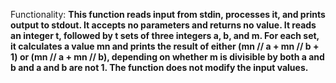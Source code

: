 Functionality: **This function reads input from stdin, processes it, and prints output to stdout. It accepts no parameters and returns no value. It reads an integer t, followed by t sets of three integers a, b, and m. For each set, it calculates a value mn and prints the result of either (mn // a + mn // b + 1) or (mn // a + mn // b), depending on whether m is divisible by both a and b and a and b are not 1. The function does not modify the input values.**